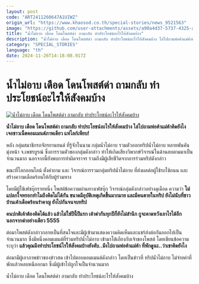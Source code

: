 ```yaml
---
layout: post
code: "ART2411260647A1UIWZ"
origin_url: "https://www.khaosod.co.th/special-stories/news_9521563"
image: "https://github.com/user-attachments/assets/a90a4d37-5737-4325-a93a-ca53e6319008"
title: "น้ำไม่อาบ เดือด โดนโพสต์ด่า ถามกลับ ทำประโยชน์อะไรให้สังคมบ้าง"
description: "น้ำไม่อาบ เดือด โดนโพสต์ด่า ถามกลับ ทำประโยชน์อะไรให้สังคมบ้าง ไล่ไปถามพ่อค้าแม่ค้าคิดยังไง เจอชาวเน็ตคอมเมนต์ภาพเดียว แห่ไลก์เพียบ!"
category: "SPECIAL_STORIES"
language: "th"
date: 2024-11-26T14:18:08.917Z
---
```


# น้ำไม่อาบ เดือด โดนโพสต์ด่า ถามกลับ ทำประโยชน์อะไรให้สังคมบ้าง

[![น้ำไม่อาบ เดือด โดนโพสต์ด่า ถามกลับ ทำประโยชน์อะไรให้สังคมบ้าง](https://www.khaosod.co.th/wpapp/uploads/2024/11/dont-shower.jpg "น้ำไม่อาบ เดือด โดนโพสต์ด่า ถามกลับ ทำประโยชน์อะไรให้สังคมบ้าง")](https://www.khaosod.co.th/wpapp/uploads/2024/11/dont-shower.jpg)

**น้ำไม่อาบ เดือด โดนโพสต์ด่า ถามกลับ ทำประโยชน์อะไรให้สังคมบ้าง ไล่ไปถามพ่อค้าแม่ค้าคิดยังไง เจอชาวเน็ตคอมเมนต์ภาพเดียว แห่ไลก์เพียบ!**

หลัง กลุ่มสมาชิกรถจักรยานยนต์ ที่รู้จักในนาม กลุ่มน้ำไม่อาบ รวมตัวออกทริปน้ำไม่อาบ หลายพันคัน มุ่งหน้า จ.เพชรบูรณ์ ซึ่งการรวมตัวของกลุ่มดังกล่าว ทำให้เกิดเสียงวิพากษ์วิจารณ์ในด้านลบตามมาเป็นจำนวนมาก นอกจากนี้ยังพบการทำผิดจราจร รวมถึงมีผู้เสียชีวิตจากการร่วมทริปดังกล่าว

ขณะที่โลกออนไลน์ ตั้งคำถาม และ วิจารณ์การรวมกลุ่มทริปน้ำไม่อาบ ที่ส่งผลต่อผู้ใช้รถใช้ถนน และสร้างความเดือดร้อนให้กับผู้ร่วมทาง

โดยมีผู้ใช้เฟซบุ๊กรายหนึ่ง โพสต์ข้อความผ่านทางเฟซบุ๊ก วิจารณ์กลุ่มดังกล่าวอย่างดุเดือด ความว่า **ไม่แปลกใจหรอกทำไมถึงคิดไม่ได้กัน ขนาดมีอุบัติเหตุเกิดขึ้นมากมาย และมีคนตายในทริป ยังไม่นับที่ชาวบ้านเค้าเดือดร้อนรำคาญ ยังไปกันจนจบทริป**

**คนปกติเค้าต้องคิดได้แล้ว แล้วไม่ใช่ปีนี้ปีแรก เค้าด่ากันทุกปีก็ยังไม่สำนึก กูจะคาดหวังเอาไรได้อีก นอกจากด่าอย่างเดียว 5555**

ต่อมาโพสต์ดังกล่าวกลายเป็นที่สนใจและมีผู้เข้ามาแสดงความคิดเห็นและแชร์ส่งต่อกันออกไปเป็นจำนวนมาก ซึ่งมีหนึ่งคอมเมนต์ที่ร่วมทริปน้ำไม่อาบ เข้ามาโต้เถียงกับเจ้าของโพสต์ โดยเขียนข้อความ ระบุว่า **แล้วคุณมึงทำประโยชน์ไรให้สังคมบ้างยังคับ..มึงไปถามพ่อค้าแม่ค้า ที่พักดูนะ..ว่าเขาคิดยังไง**

ต่อมามีผู้เอาภาพข่าวของข่าวสด เข้าไปตอบคอมเมนต์ดังกล่าว โดยเป็นข่าวที่ ทริปน้ำไม่อาบ ไม่จ่ายค่าที่พักแล้วหลบหนีออกมา ซึ่งมีผู้เข้าไปถูกใจเป็นจำนวนมาก

น้ำไม่อาบ เดือด โดนโพสต์ด่า ถามกลับ ทำประโยชน์อะไรให้สังคมบ้าง


